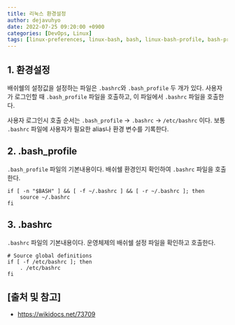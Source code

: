 ```yaml
---
title: 리눅스 환경설정
author: dejavuhyo
date: 2022-07-25 09:20:00 +0900
categories: [DevOps, Linux]
tags: [linux-preferences, linux-bash, bash, linux-bash-profile, bash-profile, 리눅스-환경설정, 환경설정, 배쉬쉘]
---
```


## 1. 환경설정
배쉬쉘의 설정값을 설정하는 파일은 `.bashrc`와 `.bash_profile` 두 개가 있다. 사용자가 로그인할 때 `.bash_profile` 파일을 호출하고, 이 파일에서 `.bashrc` 파일을 호출한다.

사용자 로그인시 호출 순서는 `.bash_profile` → `.bashrc` → `/etc/bashrc` 이다. 보통 `.bashrc` 파일에 사용자가 필요한 alias나 환경 변수를 기록한다.

## 2. .bash_profile
`.bash_profile` 파일의 기본내용이다. 배쉬쉘 환경인지 확인하여 `.bashrc` 파일을 호출한다.

```text
if [ -n "$BASH" ] && [ -f ~/.bashrc ] && [ -r ~/.bashrc ]; then
    source ~/.bashrc
fi
```

## 3. .bashrc
`.bashrc` 파일의 기본내용이다. 운영체제의 배쉬쉘 설정 파일을 확인하고 호출한다.

```text
# Source global definitions
if [ -f /etc/bashrc ]; then
    . /etc/bashrc
fi
```

## [출처 및 참고]
* <https://wikidocs.net/73709>

